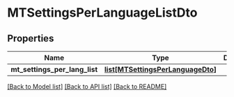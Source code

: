 # MTSettingsPerLanguageListDto

## Properties
Name | Type | Description | Notes
------------ | ------------- | ------------- | -------------
**mt_settings_per_lang_list** | [**list[MTSettingsPerLanguageDto]**](MTSettingsPerLanguageDto.md) |  | [optional] 

[[Back to Model list]](../README.md#documentation-for-models) [[Back to API list]](../README.md#documentation-for-api-endpoints) [[Back to README]](../README.md)

